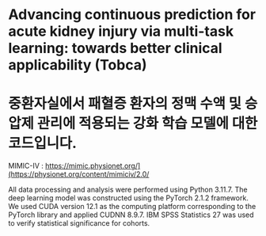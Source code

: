 # Advancing continuous prediction for acute kidney injury via multi-task learning: towards better clinical applicability (Tobca)

# 중환자실에서 패혈증 환자의 정맥 수액 및 승압제 관리에 적용되는 강화 학습 모델에 대한 코드입니다.




MIMIC-IV : https://mimic.physionet.org/](https://physionet.org/content/mimiciv/2.0/

All data processing and analysis were performed using Python 3.11.7. The deep learning model was constructed using the PyTorch 2.1.2 framework. 
We used CUDA version 12.1 as the computing platform corresponding to the PyTorch library and applied CUDNN 8.9.7. 
IBM SPSS Statistics 27 was used to verify statistical significance for cohorts. 
